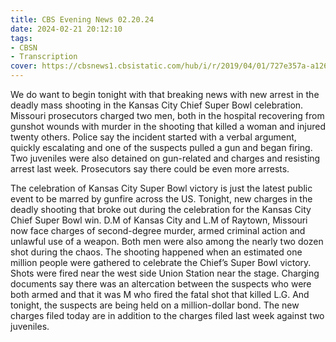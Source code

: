 ```yaml
---
title: CBS Evening News 02.20.24
date: 2024-02-21 20:12:10
tags:
- CBSN
- Transcription
cover: https://cbsnews1.cbsistatic.com/hub/i/r/2019/04/01/727e357a-a126-4138-a2c5-4d3222669d57/thumbnail/640x360/3ff2761028dc5c65cc4f07acd54bcd5c/cbsn2-logo-1920x1080.jpg
---
```

We do want to begin tonight with that breaking news with new arrest in the deadly mass shooting in the Kansas City Chief Super Bowl celebration. Missouri prosecutors charged two men, both in the hospital recovering from gunshot wounds with murder in the shooting that killed a woman and injured twenty others. Police say the incident started with a verbal argument, quickly escalating and one of the suspects pulled a gun and began firing. Two juveniles were also detained on gun-related and charges and resisting arrest last week. Prosecutors say there could be even more arrests. 

The celebration of Kansas City Super Bowl victory is just the latest public event to be marred by gunfire across the US. Tonight, new charges in the deadly shooting that broke out during the celebration for the Kansas City Chief Super Bowl win. D.M of Kansas City and L.M of Raytown, Missouri now face charges of second-degree murder, armed criminal action and unlawful use of a weapon. Both men were also among the nearly two dozen shot during the chaos. The shooting happened when an estimated one million people were gathered to celebrate the Chief’s Super Bowl victory. Shots were fired near the west side Union Station near the stage. Charging documents say there was an altercation between the suspects who were both armed and that it was M who fired the fatal shot that killed L.G. And tonight, the suspects are being held on a million-dollar bond. The new charges filed today are in addition to the charges filed last week against two juveniles. 
